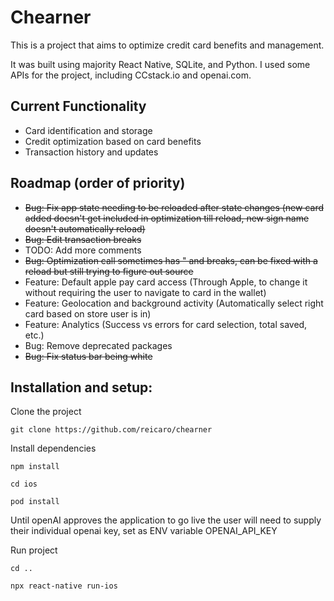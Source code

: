 # Chearner
This is a project that aims to optimize credit card benefits and management. 

It was built using majority React Native, SQLite, and Python. I used some APIs for the project, including CCstack.io and openai.com.

## Current Functionality
* Card identification and storage
* Credit optimization based on card benefits
* Transaction history and updates

## Roadmap (order of priority)
* ~~Bug: Fix app state needing to be reloaded after state changes (new card added doesn't get included in optimization till reload, new sign name doesn't automatically reload)~~
* ~~Bug: Edit transaction breaks~~
* TODO: Add more comments
* ~~Bug: Optimization call sometimes has " and breaks, can be fixed with a reload but still trying to figure out source~~
* Feature: Default apple pay card access (Through Apple, to change it without requiring the user to navigate to card in the wallet)
* Feature: Geolocation and background activity (Automatically select right card based on store user is in)
* Feature: Analytics (Success vs errors for card selection, total saved, etc.)
* Bug: Remove deprecated packages
* ~~Bug: Fix status bar being white~~

## Installation and setup:

Clone the project

```
git clone https://github.com/reicaro/chearner
```

Install dependencies

```
npm install
```

```
cd ios
```

```
pod install
```

Until openAI approves the application to go live the user will need to supply their individual openai key, set as ENV variable OPENAI_API_KEY

Run project

```
cd ..
```

```
npx react-native run-ios
```
